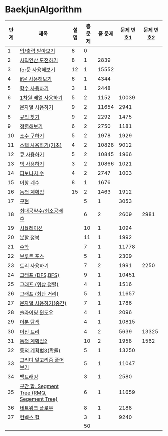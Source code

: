 # BaekjunAlgorithm

단계 | 제목 |	설명 | 총 문제 | 풀 문제 | 문제 번호1 | 문제 번호2
--- | --- | --- | --- | --- | --- | ---
1|[입/출력 받아보기](https://www.acmicpc.net/step/1)| 8	|0	| |
2|[사칙연산 도전하기](https://www.acmicpc.net/step/2)| 8	|1	|2839	|
3|[for문 사용해보기](https://www.acmicpc.net/step/3)| 12	|1|	15552	|
4|[if문 사용해보기](https://www.acmicpc.net/step/4)	| 6|	1|	4344|	
5|[함수 사용하기](https://www.acmicpc.net/step/5)|	 	3	|1|	2448|	
6|[1차원 배열 사용하기](https://www.acmicpc.net/step/6)| 5|	2	|1152|	10039
7|[문자열 사용하기](https://www.acmicpc.net/step/7)|	 	9|	2|	11654	|2941
8|[규칙 찾기](https://www.acmicpc.net/step/8)	| 9|	2	|2292	|1475
9|[정렬해보기](https://www.acmicpc.net/step/9)|	 	6|	2|	2750|	1181
10|[소수 구하기](https://www.acmicpc.net/step/10)	| 	5|2	|1978	|1929
11|[스택 사용하기(기초)](https://www.acmicpc.net/step/11)|	 	4	|2|	10828|	9012
12|[큐 사용하기](https://www.acmicpc.net/step/12)	| 5|	2	|10845	|1966
13|[덱 사용하기](https://www.acmicpc.net/step/13)|		3	|2|	10866	|1021
14|[피보나치 수](https://www.acmicpc.net/step/14)	| 	4|	2	|2747|	1003
15|[이항 계수](https://www.acmicpc.net/step/15)	| 	8	|1	|1676	|
16|[동적 계획법](https://www.acmicpc.net/step/16) | 15	|2	|1463|	1912
17|[구현](https://www.acmicpc.net/step/17)	|	|5|	1|	3053	|
18|[최대공약수/최소공배수](https://www.acmicpc.net/step/18)|		|6|	2	|2609	|2981
19|[시뮬레이션](https://www.acmicpc.net/step/19)||		10|	1	|1094	|
20|[분할 정복](https://www.acmicpc.net/step/20)	||	11|	1|	1992	|
21|[수학](https://www.acmicpc.net/step/21)	||	7|	1|	11778	|
22|[브루트 포스](https://www.acmicpc.net/step/22)	||	5	|1	|2309	|
23|[트리 사용하기](https://www.acmicpc.net/step/23)		||7	|2	|1991|	2250|
24|[그래프 (DFS,BFS)](https://www.acmicpc.net/step/24)		||9	|1	|10451	|
25|[그래프 (위상 정렬)](https://www.acmicpc.net/step/25)		||4|	1|	1516	|
26|[그래프 (최단 거리)](https://www.acmicpc.net/step/26)	||	5|	1|11657	|
27|[문자열 사용하기(중간)](https://www.acmicpc.net/step/27)	||	7|1	|1786	|
28|[슬라이딩 윈도우](https://www.acmicpc.net/step/28)		||4|1|2096|	
29|[이분 탐색](https://www.acmicpc.net/step/29)		||4|	1|	10815	|
30|[이진 트리](https://www.acmicpc.net/step/30)		||4|2	|5639	|13325
31|[동적 계획법2](https://www.acmicpc.net/step/31)	||	10	|2	|1958	|1562
32|[동적 계획법3(확률)](https://www.acmicpc.net/step/32)||		5	|1|	13250	|
33|[그리디 알고리즘 풀어보기](https://www.acmicpc.net/step/33)	||	5|	1|11047	|
34|[백트래킹](https://www.acmicpc.net/step/34)	||	3	|1|	2580	|
35|[구간 합, Segment Tree (RMQ, Segement Tree)](https://www.acmicpc.net/step/35)		||6|	1	|11659	|
36|[네트워크 플로우](https://www.acmicpc.net/step/36)||		8|	1	|2188	|
37|[컨벡스 헐](https://www.acmicpc.net/step/37)		||3	|1|	9240	|
  | | | |50| |
